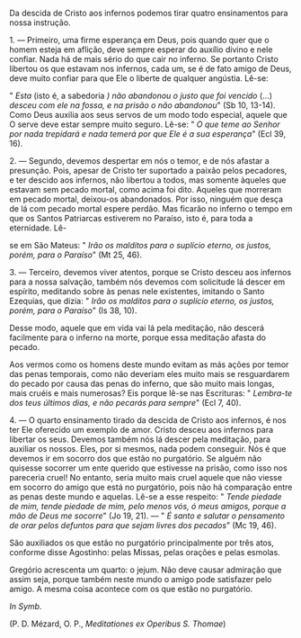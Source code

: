 
Da descida de Cristo aos infernos podemos tirar quatro ensinamentos para nossa instrução.

1\. — Primeiro, uma firme esperança em Deus, pois quando quer que o homem esteja em aflição, deve sempre esperar do auxílio divino e nele confiar. Nada há de mais sério do que cair no inferno. Se portanto Cristo libertou os que estavam nos infernos, cada um, se é de fato amigo de Deus, deve muito confiar para que Ele o liberte de qualquer angústia. Lê-se:

" *Esta* (isto é, a sabedoria *) não abandonou o justo que foi vencido* (...) *desceu com ele na fossa, e na prisão o não abandonou*" (Sb 10, 13-14). Como Deus auxilia aos seus servos de um modo todo especial, aquele que O serve deve estar sempre muito seguro. Lê-se: " *O que teme ao Senhor por nada trepidará e nada temerá por que Ele é a sua esperança*" (Ecl 39, 16).

2\. — Segundo, devemos despertar em nós o temor, e de nós afastar a presunção. Pois, apesar de Cristo ter suportado a paixão pelos pecadores, e ter descido aos infernos, não libertou a todos, mas somente àqueles que estavam sem pecado mortal, como acima foi dito. Aqueles que morreram em pecado mortal, deixou-os abandonados. Por isso, ninguém que desça de lá com pecado mortal espere perdão. Mas ficarão no inferno o tempo em que os Santos Patriarcas estiverem no Paraíso, isto é, para toda a eternidade. Lê-

se em São Mateus: " *Irão os malditos para o suplício eterno, os justos, porém, para o Paraíso*" (Mt 25, 46).

3\. — Terceiro, devemos viver atentos, porque se Cristo desceu aos infernos para a nossa salvação, também nós devemos com solicitude lá descer em espírito, meditando sobre às penas nele existentes, imitando o Santo Ezequias, que dizia: " *Irão os malditos para o suplício eterno, os justos, porém, para o Paraíso*" (Is 38, 10).

Desse modo, aquele que em vida vai lá pela meditação, não descerá facilmente para o inferno na morte, porque essa meditação afasta do pecado.

Aos vermos como os homens deste mundo evitam as más ações por temor das penas temporais, como não deveriam eles muito mais se resguardarem do pecado por causa das penas do inferno, que são muito mais longas, mais cruéis e mais numerosas? Eis porque lê-se nas Escrituras: " *Lembra-te dos teus últimos dias, e não pecarás para sempre*" (Ecl 7, 40).

4\. — O quarto ensinamento tirado da descida de Cristo aos infernos, é nos ter Ele oferecido um exemplo de amor. Cristo desceu aos infernos para libertar os seus. Devemos também nós lá descer pela meditação, para auxiliar os nossos. Eles, por si mesmos, nada podem conseguir. Nós é que devemos ir em socorro dos que estão no purgatório. Se alguém não quisesse socorrer um ente querido que estivesse na prisão, como isso nos pareceria cruel! No entanto, seria muito mais cruel aquele que não viesse em socorro do amigo que está no purgatório, pois não há comparação entre as penas deste mundo e aquelas. Lê-se a esse respeito: " *Tende piedade de mim, tende piedade de mim, pelo menos vós, ó meus amigos, porque a mão de Deus me socorre*" (Jo 19, 21). — " *É santo e salutar o pensamento de orar pelos defuntos para que sejam livres dos pecados*" (Mc 19, 46).

São auxiliados os que estão no purgatório principalmente por três atos, conforme disse Agostinho: pelas Missas, pelas orações e pelas esmolas.

Gregório acrescenta um quarto: o jejum. Não deve causar admiração que assim seja, porque também neste mundo o amigo pode satisfazer pelo amigo. A mesma coisa acontece com os que estão no purgatório.

*In Symb.*

(P. D. Mézard, O. P., *Meditationes ex Operibus S. Thomae*)